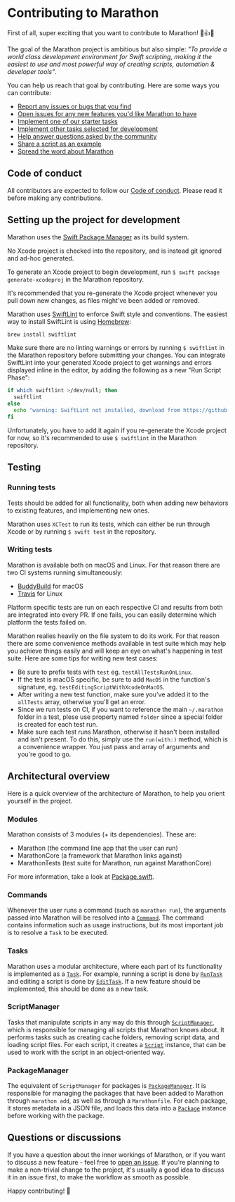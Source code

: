 # Contributing to Marathon

First of all, super exciting that you want to contribute to Marathon! 🎉👍🚀

The goal of the Marathon project is ambitious but also simple: *"To provide a world class development
environment for Swift scripting, making it the easiest to use and most powerful way of creating scripts,
automation & developer tools"*.

You can help us reach that goal by contributing. Here are some ways you can contribute:

- [Report any issues or bugs that you find](https://github.com/JohnSundell/Marathon/issues/new)
- [Open issues for any new features you'd like Marathon to have](https://github.com/JohnSundell/Marathon/issues/new)
- [Implement one of our starter tasks](https://github.com/JohnSundell/Marathon/issues?q=is%3Aissue+is%3Aopen+label%3A%22starter+task%22)
- [Implement other tasks selected for development](https://github.com/JohnSundell/Marathon/issues?q=is%3Aissue+is%3Aopen+label%3A%22ready+for+implementation%22)
- [Help answer questions asked by the community](https://github.com/JohnSundell/Marathon/issues?q=is%3Aopen+is%3Aissue+label%3Aquestion)
- [Share a script as an example](https://github.com/JohnSundell/Marathon-Examples)
- [Spread the word about Marathon](https://twitter.com/intent/tweet?text=Marathon%20makes%20it%20easy%20to%20write,%20run%20and%20manage%20your%20Swift%20scripts:%20https://github.com/johnsundell/marathon)

## Code of conduct

All contributors are expected to follow our [Code of conduct](CONDUCT.md).
Please read it before making any contributions.

## Setting up the project for development

Marathon uses the [Swift Package Manager](https://github.com/apple/swift-package-manager) as its build system.

No Xcode project is checked into the repository, and is instead git ignored and ad-hoc generated.

To generate an Xcode project to begin development, run `$ swift package generate-xcodeproj` in the Marathon repository.

It's recommended that you re-generate the Xcode project whenever you pull down new changes, as files might've been added or removed.

Marathon uses [SwiftLint](https://github.com/realm/SwiftLint) to enforce Swift style and conventions. The easiest way to install SwiftLint is using [Homebrew](https://brew.sh/):

```bash
brew install swiftlint
```

Make sure there are no linting warnings or errors by running `$ swiftlint` in the Marathon repository before submitting your changes. You can integrate SwiftLint into your generated Xcode project to get warnings and errors displayed inline in the editor, by adding the following as a new "Run Script Phase":

```bash
if which swiftlint >/dev/null; then
  swiftlint
else
  echo "warning: SwiftLint not installed, download from https://github.com/realm/SwiftLint"
fi
```

Unfortunately, you have to add it again if you re-generate the Xcode project for now, so it's recommended to use `$ swiftlint` in the Marathon repository.

## Testing

### Running tests

Tests should be added for all functionality, both when adding new behaviors to existing features, and implementing new ones.

Marathon uses `XCTest` to run its tests, which can either be run through Xcode or by running `$ swift test` in the repository.

### Writing tests

Marathon is available both on macOS and Linux. For that reason there are two CI systems running simultaneously:
+ [BuddyBuild](https://buddybuild.com) for macOS
+ [Travis](https://travis-ci.org) for Linux

Platform specific tests are run on each respective CI and results from both are integrated into every PR. If one fails, you can easily determine which platform the tests failed on.

Marathon realies heavily on the file system to do its work. For that reason there are some convenience methods available in test suite which may help you achieve things easily and will keep an eye on what's happening in test suite. Here are some tips for writing new test cases:

+ Be sure to prefix tests with `test` eg. `testAllTestsRunOnLinux`.
+ If the test is macOS specific, be sure to add `MacOS` in the function's signature, eg. `testEditingScriptWithXcodeOnMacOS`.
+ After writing a new test function, make sure you've added it to the `allTests` array, otherwise you'll get an error.
+ Since we run tests on CI, if you want to reference the main `~/.marathon` folder in a test, plese use property named `folder` since a special folder is created for each test run.
+ Make sure each test runs Marathon, otherwise it hasn't been installed and isn't present. To do this, simply use the `run(with:)` method, which is a convenience wrapper. You just pass and array of arguments and you're good to go.

## Architectural overview

Here is a quick overview of the architecture of Marathon, to help you orient yourself in the project.

### Modules

Marathon consists of 3 modules (+ its dependencies). These are:
- Marathon (the command line app that the user can run)
- MarathonCore (a framework that Marathon links against)
- MarathonTests (test suite for Marathon, run against MarathonCore)

For more information, take a look at [Package.swift](https://github.com/JohnSundell/Marathon/blob/master/Package.swift).

### Commands

Whenever the user runs a command (such as `marathon run`), the arguments passed into Marathon will be resolved into a
[`Command`](https://github.com/JohnSundell/Marathon/blob/master/Sources/MarathonCore/Command.swift). The command contains
information such as usage instructions, but its most important job is to resolve a `Task` to be executed.

### Tasks

Marathon uses a modular architecture, where each part of its functionality is implemented as a [`Task`](https://github.com/JohnSundell/Marathon/blob/master/Sources/MarathonCore/Task.swift).
For example, running a script is done by [`RunTask`](https://github.com/JohnSundell/Marathon/blob/master/Sources/MarathonCore/Run.swift) and editing a script is done by [`EditTask`](https://github.com/JohnSundell/Marathon/blob/master/Sources/MarathonCore/Edit.swift). If a new feature should be implemented, this should be done as a new task.

### ScriptManager

Tasks that manipulate scripts in any way do this through [`ScriptManager`](https://github.com/JohnSundell/Marathon/blob/master/Sources/MarathonCore/ScriptManager.swift), which is responsible for managing all scripts that Marathon knows about.
It performs tasks such as creating cache folders, removing script data, and loading script files. For each script, it creates a [`Script`](https://github.com/JohnSundell/Marathon/blob/master/Sources/MarathonCore/Script.swift) instance, that
can be used to work with the script in an object-oriented way.

### PackageManager

The equivalent of `ScriptManager` for packages is [`PackageManager`](https://github.com/JohnSundell/Marathon/blob/master/Sources/MarathonCore/PackageManager.swift). It is responsible for managing the
packages that have been added to Marathon through `marathon add`, as well as through a `Marathonfile`. For each package, it stores metadata in a JSON file, and loads this data into a [`Package`](https://github.com/JohnSundell/Marathon/blob/master/Sources/MarathonCore/Package.swift)
instance before working with the package.

## Questions or discussions

If you have a question about the inner workings of Marathon, or if you want to discuss a new feature - feel free to [open an issue](https://github.com/JohnSundell/Marathon/issues/new).
If you're planning to make a non-trivial change to the project, it's usually a good idea to discuss it in an issue first, to make the workflow as smooth as possible.

Happy contributing! 🚀
